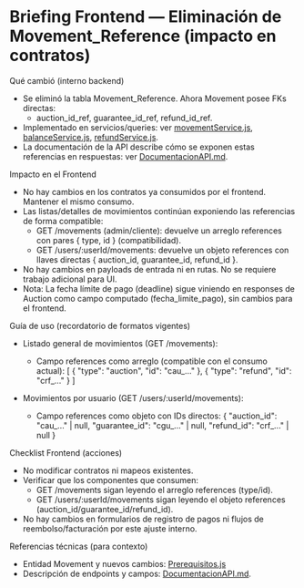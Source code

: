 # Briefing Frontend — Eliminación de Movement_Reference (impacto en contratos)

Qué cambió (interno backend)
- Se eliminó la tabla Movement_Reference. Ahora Movement posee FKs directas:
  - auction_id_ref, guarantee_id_ref, refund_id_ref.
- Implementado en servicios/queries: ver [movementService.js](services/movementService.js:1), [balanceService.js](services/balanceService.js:1), [refundService.js](services/refundService.js:1).
- La documentación de la API describe cómo se exponen estas referencias en respuestas: ver [DocumentacionAPI.md](doc/DocumentacionAPI.md:1).

Impacto en el Frontend
- No hay cambios en los contratos ya consumidos por el frontend. Mantener el mismo consumo.
- Las listas/detalles de movimientos continúan exponiendo las referencias de forma compatible:
  - GET /movements (admin/cliente): devuelve un arreglo references con pares { type, id } (compatibilidad).
  - GET /users/:userId/movements: devuelve un objeto references con llaves directas { auction_id, guarantee_id, refund_id }.
- No hay cambios en payloads de entrada ni en rutas. No se requiere trabajo adicional para UI.
- Nota: La fecha límite de pago (deadline) sigue viniendo en responses de Auction como campo computado (fecha_limite_pago), sin cambios para el frontend.

Guía de uso (recordatorio de formatos vigentes)
- Listado general de movimientos (GET /movements):
  - Campo references como arreglo (compatible con el consumo actual):
    [
      { "type": "auction", "id": "cau_..." },
      { "type": "refund",  "id": "crf_..." }
    ]

- Movimientos por usuario (GET /users/:userId/movements):
  - Campo references como objeto con IDs directos:
    {
      "auction_id": "cau_..." | null,
      "guarantee_id": "cgu_..." | null,
      "refund_id": "crf_..." | null
    }

Checklist Frontend (acciones)
- No modificar contratos ni mapeos existentes.
- Verificar que los componentes que consumen:
  - GET /movements sigan leyendo el arreglo references (type/id).
  - GET /users/:userId/movements sigan leyendo el objeto references (auction_id/guarantee_id/refund_id).
- No hay cambios en formularios de registro de pagos ni flujos de reembolso/facturación por este ajuste interno.

Referencias técnicas (para contexto)
- Entidad Movement y nuevos cambios: [Prerequisitos.js](Prerequisitos.js:1)
- Descripción de endpoints y campos: [DocumentacionAPI.md](doc/DocumentacionAPI.md:1).